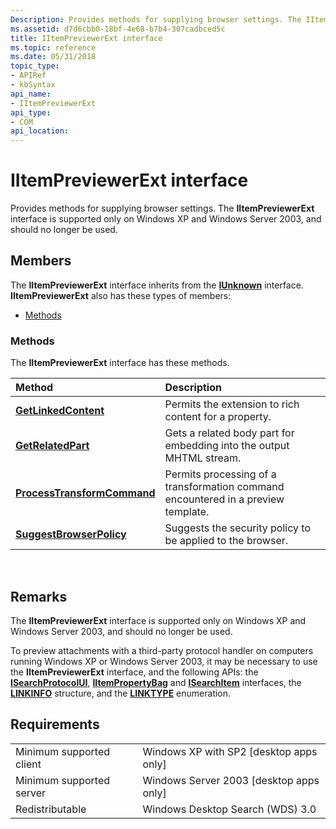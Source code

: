 ```yaml
---
Description: Provides methods for supplying browser settings. The IItemPreviewerExt interface is supported only on Windows XP and Windows Server 2003, and should no longer be used.
ms.assetid: d7d6cbb0-18bf-4e68-b7b4-307cadbced5c
title: IItemPreviewerExt interface
ms.topic: reference
ms.date: 05/31/2018
topic_type: 
- APIRef
- kbSyntax
api_name: 
- IItemPreviewerExt
api_type: 
- COM
api_location: 
---
```


# IItemPreviewerExt interface

Provides methods for supplying browser settings. The **IItemPreviewerExt** interface is supported only on Windows XP and Windows Server 2003, and should no longer be used.

## Members

The **IItemPreviewerExt** interface inherits from the [**IUnknown**](/windows/win32/api/unknwn/nn-unknwn-iunknown) interface. **IItemPreviewerExt** also has these types of members:

-   [Methods](#methods)

### Methods

The **IItemPreviewerExt** interface has these methods.



| Method                                                                               | Description                                                                                  |
|:-------------------------------------------------------------------------------------|:---------------------------------------------------------------------------------------------|
| [**GetLinkedContent**](-search-iitempreviewerext-getlinkedcontent.md)               | Permits the extension to rich content for a property. <br/>                            |
| [**GetRelatedPart**](-search-iitempreviewerext-getrelatedpart.md)                   | Gets a related body part for embedding into the output MHTML stream.<br/>              |
| [**ProcessTransformCommand**](-search-iitempreviewerext-processtransformcommand.md) | Permits processing of a transformation command encountered in a preview template.<br/> |
| [**SuggestBrowserPolicy**](-search-iitempreviewerext-suggestbrowserpolicy.md)       | Suggests the security policy to be applied to the browser.<br/>                        |



 

## Remarks

The **IItemPreviewerExt** interface is supported only on Windows XP and Windows Server 2003, and should no longer be used.

To preview attachments with a third-party protocol handler on computers running Windows XP or Windows Server 2003, it may be necessary to use the **IItemPreviewerExt** interface, and the following APIs: the [**ISearchProtocolUI**](-search-isearchprotocolui.md), [**IItemPropertyBag**](iitempropertybag.md) and [**ISearchItem**](-search-isearchitem.md) interfaces, the [**LINKINFO**](-search-linkinfo.md) structure, and the [**LINKTYPE**](-search-linktype.md) enumeration.

## Requirements



|                                     |                                                      |
|-------------------------------------|------------------------------------------------------|
| Minimum supported client<br/> | Windows XP with SP2 \[desktop apps only\]<br/> |
| Minimum supported server<br/> | Windows Server 2003 \[desktop apps only\]<br/> |
| Redistributable<br/>          | Windows Desktop Search (WDS) 3.0<br/>          |



 

 